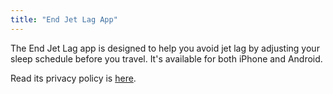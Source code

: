 ```yaml
---
title: "End Jet Lag App"
---
```


The End Jet Lag app is designed to help you avoid jet lag by adjusting your sleep schedule before you travel. It's available for both iPhone and Android.

Read its privacy policy is [here](/endjetlag/privacy/).
